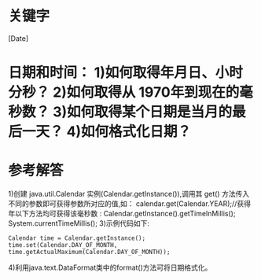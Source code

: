 # 关键字

\[Date\]

# 日期和时间： 1\)如何取得年月日、小时分秒？ 2\)如何取得从 1970年到现在的毫秒数？ 3\)如何取得某个日期是当月的最后一天？ 4\)如何格式化日期？

# 参考解答

1)创建 java.util.Calendar 实例(Calendar.getInstance()),调用其 get() 方法传入不同的参数即可获得参数所对应的值,如：
calendar.get(Calendar.YEAR);//获得年以下方法均可获得该毫秒数 :
Calendar.getInstance().getTimeInMillis();
System.currentTimeMillis();
3)示例代码如下: 
```
Calendar time = Calendar.getInstance();
time.set(Calendar.DAY_OF_MONTH,
time.getActualMaximum(Calendar.DAY_OF_MONTH));
```
4)利用java.text.DataFormat类中的format()方法可将日期格式化。


